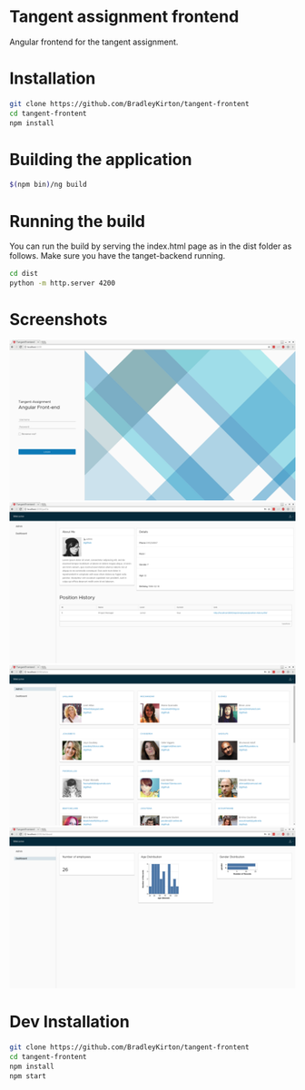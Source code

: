 # Tangent assignment frontend

Angular frontend for the tangent assignment. 

# Installation
```bash
git clone https://github.com/BradleyKirton/tangent-frontent
cd tangent-frontent
npm install
```

# Building the application
```bash
$(npm bin)/ng build
```

# Running the build

You can run the build by serving the index.html page as in the dist folder as follows. Make sure you have the tanget-backend running.

```bash
cd dist
python -m http.server 4200
```


# Screenshots

![login](screenshots/login_screen.png "Login screenshot")
![account](screenshots/account_screen.png "Account screenshot")
![admin](screenshots/admin_screen.png "Admin screenshot")
![dashboard](screenshots/dashboard_screen.png "Dashboard screenshot")


# Dev Installation

```bash
git clone https://github.com/BradleyKirton/tangent-frontent
cd tangent-frontent
npm install
npm start
```
